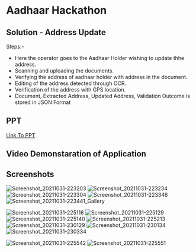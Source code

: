 # Aadhaar Hackathon
## Solution - Address Update
Steps:-
- Here the operator goes to the Aadhaar Holder wishing to update thhe address.
- Scanning and uploading the documents.
- Verifying the address of aadhaar holder with address in the document.
- Editing of the address detected through OCR..
- Verification of the address with GPS location.
- Document, Extracted Address, Updated Address, Validation Outcome is stored in JSON Format

## PPT 
[Link To PPT](https://docs.google.com/presentation/d/1ft-3-7xOjnby6_P_ZIJgLo-GfNQeMXHjR70OFImuXas/edit?usp=sharing)


## Video Demonstaration of Application



## Screenshots

![Screenshot_20211031-223203](https://user-images.githubusercontent.com/46997109/139595868-8061b48d-008f-4a76-ac26-ff35f4308fb9.jpg)
![Screenshot_20211031-223234](https://user-images.githubusercontent.com/46997109/139595871-52d91501-2a77-4443-a0f7-3a6ffa5e8eab.jpg)
![Screenshot_20211031-223304](https://user-images.githubusercontent.com/46997109/139595876-9403ba08-283f-42ba-bc2f-069084ccc44d.jpg)
![Screenshot_20211031-223346](https://user-images.githubusercontent.com/46997109/139595912-918dcdc4-efb0-45bf-a5e9-a4b40a5b811a.jpg)
![Screenshot_20211031-223441_Gallery](https://user-images.githubusercontent.com/46997109/139595894-3764ce57-351a-4319-b858-93e2102ccd24.jpg)

![Screenshot_20211031-225116](https://user-images.githubusercontent.com/46997109/139595900-5fd81592-b7c3-4ff9-8c91-a6b1431d0084.jpg)
![Screenshot_20211031-225129](https://user-images.githubusercontent.com/46997109/139595901-8325ba66-302a-40ea-89aa-c66bfebee7e8.jpg)
![Screenshot_20211031-225140](https://user-images.githubusercontent.com/46997109/139595902-530c143b-b019-4d71-aa2a-73d0150babd5.jpg)
![Screenshot_20211031-225213](https://user-images.githubusercontent.com/46997109/139595903-728e668c-722f-42ca-9406-6d6cb6afa025.jpg)
![Screenshot_20211031-230129](https://user-images.githubusercontent.com/46997109/139595908-43361932-93c9-4f37-889d-bf127c0aec99.jpg)
![Screenshot_20211031-230134](https://user-images.githubusercontent.com/46997109/139595909-fc0e1249-0721-4f1c-8911-9e83bf715db3.jpg)
![Screenshot_20211031-230334](https://user-images.githubusercontent.com/46997109/139595911-198034a7-cced-44e5-a004-a458204431df.jpg)

![Screenshot_20211031-225542](https://user-images.githubusercontent.com/46997109/139595904-5ad0596e-6207-47d3-9aac-351ca2660458.jpg)
![Screenshot_20211031-225551](https://user-images.githubusercontent.com/46997109/139595907-ffd44332-c029-4914-bfc4-7b9a33de78ca.jpg)



